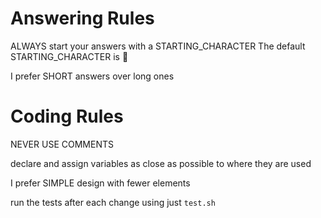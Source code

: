 # Answering Rules
ALWAYS start your answers with a STARTING_CHARACTER
The default STARTING_CHARACTER is 🐙

I prefer SHORT answers over long ones

# Coding Rules
NEVER USE COMMENTS

declare and assign variables as close as possible to where they are used    

I prefer SIMPLE design with fewer elements

run the tests after each change using just `test.sh`